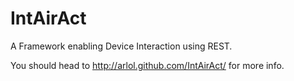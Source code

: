 IntAirAct
========================

A Framework enabling Device Interaction using REST.

You should head to <http://arlol.github.com/IntAirAct/> for more info.

